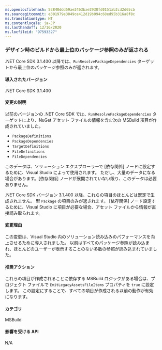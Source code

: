 ```yaml
---
ms.openlocfilehash: 53840ddd59ae3463bae2930fd0151ab2cd2d65cb
ms.sourcegitcommit: e301979e3049ce412d19b094c60ed95b316a8f8c
ms.translationtype: HT
ms.contentlocale: ja-JP
ms.lasthandoff: 12/16/2020
ms.locfileid: "97593327"
---
```

### <a name="design-time-builds-only-return-top-level-package-references"></a>デザイン時のビルドから最上位のパッケージ参照のみが返される

.NET Core SDK 3.1.400 以降では、`RunResolvePackageDependencies` ターゲットから最上位のパッケージ参照のみが返されます。

#### <a name="version-introduced"></a>導入されたバージョン

.NET Core SDK 3.1.400

#### <a name="change-description"></a>変更の説明

以前のバージョンの .NET Core SDK では、`RunResolvePackageDependencies` ターゲットにより、NuGet アセット ファイルの情報を含む次の MSBuild 項目が作成されていました。

- `PackageDefinitions`
- `PackageDependencies`
- `TargetDefinitions`
- `FileDefinitions`
- `FileDependencies`

このデータは、ソリューション エクスプローラーで [依存関係] ノードに設定するために、Visual Studio によって使用されます。 ただし、大量のデータになる場合があります。[依存関係] ノードが展開されていない限り、このデータは必要ありません。

.NET Core SDK バージョン 3.1.400 以降、これらの項目のほとんどは既定で生成されません。 型 `Package` の項目のみが返されます。 [依存関係] ノード設定するために、Visual Studio に項目が必要な場合、アセット ファイルから情報が直接読み取られます。

#### <a name="reason-for-change"></a>変更理由

この変更は、Visual Studio 内のソリューション読み込みのパフォーマンスを向上させるために導入されました。 以前はすべてのパッケージ参照が読み込まれ、ほとんどのユーザーが表示することのない多数の参照が読み込まれていました。

#### <a name="recommended-action"></a>推奨アクション

これらの項目が作成されることに依存する MSBuild ロジックがある場合は、プロジェクト ファイルで `EmitLegacyAssetsFileItems` プロパティを `true` に設定します。 この設定にすることで、すべての項目が作成される以前の動作が有効になります。

#### <a name="category"></a>カテゴリ

MSBuild

#### <a name="affected-apis"></a>影響を受ける API

N/A
